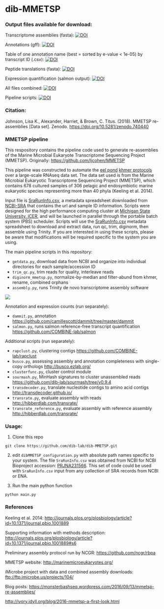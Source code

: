 # dib-MMETSP

### Output files available for download:

Transcriptome assemblies (fasta): [![DOI](https://zenodo.org/badge/DOI/10.5281/zenodo.740440.svg)](https://doi.org/10.5281/zenodo.740440)

Annotations (gff): [![DOI](https://zenodo.org/badge/DOI/10.5281/zenodo.744702.svg)](https://doi.org/10.5281/zenodo.744702)

Table of one annotation name (best = sorted by e-value < 1e-05) by transcript ID (.csv): [![DOI](https://zenodo.org/badge/DOI/10.5281/zenodo.775129.svg)](https://doi.org/10.5281/zenodo.775129)

Peptide translations (fasta): [![DOI](https://zenodo.org/badge/DOI/10.5281/zenodo.257026.svg)](https://doi.org/10.5281/zenodo.257026)

Expression quantification (salmon output): [![DOI](https://zenodo.org/badge/DOI/10.5281/zenodo.257145.svg)](https://doi.org/10.5281/zenodo.257145)

All files combined: [![DOI](https://zenodo.org/badge/DOI/10.5281/zenodo.746048.svg)](https://doi.org/10.5281/zenodo.746048)

Pipeline scripts: [![DOI](https://zenodo.org/badge/DOI/10.5281/zenodo.594854.svg)](https://doi.org/10.5281/zenodo.594854)


### Citation:

Johnson, Lisa K., Alexander, Harriet, & Brown, C. Titus. (2018). MMETSP re-assemblies [Data set]. Zenodo. https://doi.org/10.5281/zenodo.740440

### MMETSP pipeline

This respository contains the pipeline code used to generate re-assemblies of the Marine Microbial Eukaryote Transcriptome Sequencing Project (MMETSP).
Originally: https://github.com/ljcohen/MMETSP

This pipeline was constructed to automate the [eel pond](https://github.com/dib-lab/eel-pond) [khmer protocols](https://khmer-protocols.readthedocs.org/en/ctb/mrnaseq/) over a large-scale RNAseq data set. The data set used is from the Marine Microbial Eukaryotic Transcriptome Sequencing Project (MMETSP), which contains 678 cultured samples of 306 pelagic and endosymbiotic marine eukaryotic species representing more than 40 phyla (Keeling et al. 2014).

Input file is [SraRunInfo.csv](https://raw.githubusercontent.com/dib-lab/dib-MMETSP/master/SraRunInfo.csv), a metadata spreadsheet downloaded from [NCBI-SRA](http://www.ncbi.nlm.nih.gov/bioproject/PRJNA231566/) that contains the url and sample ID information. Scripts were designed for the high performance computing cluster at [Michigan State University, iCER](https://icer.msu.edu/), and will be launched in parallel through the portable batch system (PBS) scheduler. Scripts will use the [SraRunInfo.csv](https://raw.githubusercontent.com/dib-lab/dib-MMETSP/master/SraRunInfo.csv) metadata spreadsheet to download and extract data, run qc, trim, diginorm, then assemble using Trinity. If you are interested in using these scripts, please be aware that modifications will be required specific to the system you are using.

The main pipeline scripts in this repository:

* `getdata.py`, download data from NCBI and organize into individual directories for each sample/accession ID</li>
* `trim_qc.py`, trim reads for quality, interleave reads</li>
* `diginorm_mmetsp.py`, normalize-by-median and filter-abund from khmer, rename, combined orphans</li>
* `assembly.py`, runs Trinity de novo transcriptome assembly software</li>

![](mmetsp_pipeline1.png)

Annotation and expression counts (run separately):

* `dammit.py`, annotation https://github.com/camillescott/dammit/tree/master/dammit
* `salmon.py`, runs salmon reference-free transcript quantification https://github.com/COMBINE-lab/salmon

Additional scripts (run separately):

* `rapclust.py`, clustering contigs https://github.com/COMBINE-lab/rapclust
* `busco.py`, assessing assembly and annotation completeness with single-copy orthologs http://busco.ezlab.org/
* `clusterfunc.py`, cluster control module
* `sourmash.py`, MinHash signatures to cluster unassembled reads https://github.com/dib-lab/sourmash/tree/v0.9.4
* `transdecoder.py`, translate nucleotide contigs to amino acid contigs http://transdecoder.github.io/
* `transrate.py`, evaluate assembly with reads http://hibberdlab.com/transrate/
* `transrate_reference.py`, evaluate assembly with reference assembly http://hibberdlab.com/transrate/

### Usage:

1. Clone this repo 

```
git clone https://github.com/dib-lab/dib-MMETSP.git
```

2. edit `dibMMETSP_configuration.py` with absolute path names specific to your system. The file `SraRunInfo.csv` was obtained from NCBI for NCBI Bioproject accession: [PRJNA231566](http://www.ncbi.nlm.nih.gov/bioproject/PRJNA231566/). This set of code could be used with `SraRunInfo.csv` input from any collection of SRA records from NCBI or ENA. 

3. Run the main python function

```
python main.py
```

### References

Keeling et al. 2014: http://journals.plos.org/plosbiology/article?id=10.1371/journal.pbio.1001889

Supporting information with methods description:
http://journals.plos.org/plosbiology/article?id=10.1371/journal.pbio.1001889#s6

Preliminary assembly protocol run by NCGR:
https://github.com/ncgr/rbpa

MMETSP website: http://marinemicroeukaryotes.org/

iMicrobe project with data and combined assembly downloads: ftp://ftp.imicrobe.us/projects/104/

Blog posts: https://monsterbashseq.wordpress.com/2016/09/13/mmetsp-re-assemblies/

http://ivory.idyll.org/blog/2016-mmetsp-a-first-look.html
